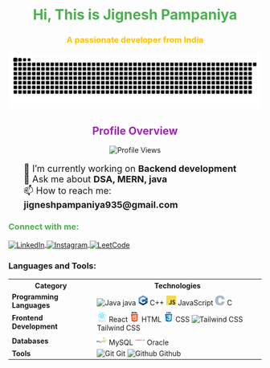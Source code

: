 <h1 align="center" style="color: #4CAF50;">Hi, This is Jignesh Pampaniya</h1>
<h3 align="center" style="color: #FFC107;">A passionate developer from India</h3>
<img src="https://raw.githubusercontent.com/khyatisatija/khyatisatija/output/snake.svg" alt="Snake animation" />
<h2 align="center" style="color: #9C27B0;">Profile Overview</h2>
<p align="center"> 
  <img src="https://komarev.com/ghpvc/?username=JIGNESH1409&label=Profile%20views&color=0e75b6&style=flat" alt="Profile Views" />
</p>


<ul style="list-style-type: none; font-size: 18px;">
  <li>🔭 I’m currently working on <b>Backend development</b></li>
  <li>💬 Ask me about <b>DSA, MERN, java</b></li>
  <li>📫 How to reach me: <b>jigneshpampaniya935@gmail.com</b></li>
</ul>
<h3 align="left" style="color: #4CAF50;">Connect with me:</h3>
<p align="left">
  <a href="https://www.linkedin.com/in/jignesh-pampaniya-9a2002294" target="_blank">
    <img align="center" src="https://raw.githubusercontent.com/rahuldkjain/github-profile-readme-generator/master/src/images/icons/Social/linked-in-alt.svg" alt="LinkedIn" height="30" width="40" />
  </a>
  <a href="https://instagram.com/jignesh.1409" target="_blank">
    <img align="center" src="https://raw.githubusercontent.com/rahuldkjain/github-profile-readme-generator/master/src/images/icons/Social/instagram.svg" alt="Instagram" height="30" width="40" />
  </a>
  <a href="https://leetcode.com/u/JigneshPampaniya/" target="_blank">
    <img align="center" src="https://raw.githubusercontent.com/rahuldkjain/github-profile-readme-generator/master/src/images/icons/Social/leet-code.svg" alt="LeetCode" height="30" width="40" />
  </a>
</p>
<h3 align="left">Languages and Tools:</h3>

<table style="width:100%;">
  <tr>
    <th>Category</th>
    <th>Technologies</th>
  </tr>
  
  <!-- Programming Languages -->
  <tr>
    <td><b>Programming Languages</b></td>
    <td>
      <img src="https://img.shields.io/badge/-Java-007396?logo=java&logoColor=white&style=for-the-badge&height=30"alt="Java" width="40" height="20" />
      java
      <img src="https://raw.githubusercontent.com/devicons/devicon/master/icons/cplusplus/cplusplus-original.svg" alt="C++" width="20" height="20" />
      C++
      <img src="https://raw.githubusercontent.com/devicons/devicon/master/icons/javascript/javascript-original.svg" alt="JavaScript" width="20" height="20" />
      JavaScript
      <img src="https://raw.githubusercontent.com/devicons/devicon/master/icons/c/c-original.svg" alt="C" width="20" height="20" />
      C
    </td>
  </tr>
    <tr>
      <!-- Frontend -->
    <td><b>Frontend Development</b></td>
    <td>
      <img src="https://raw.githubusercontent.com/devicons/devicon/master/icons/react/react-original-wordmark.svg" alt="React" width="20" height="20" />
      React
      <img src="https://raw.githubusercontent.com/devicons/devicon/master/icons/html5/html5-original-wordmark.svg" alt="HTML" width="20" height="20" />
      HTML
      <img src="https://raw.githubusercontent.com/devicons/devicon/master/icons/css3/css3-original-wordmark.svg" alt="CSS" width="20" height="20" />
      CSS
      <img src="https://www.vectorlogo.zone/logos/tailwindcss/tailwindcss-icon.svg" alt="Tailwind CSS" width="20" height="20" />
      Tailwind CSS
    </td>
  </tr>
   <tr>
     <!-- Database -->
    <td><b>Databases</b></td>
    <td>
      <img src="https://raw.githubusercontent.com/devicons/devicon/master/icons/mysql/mysql-original-wordmark.svg" alt="MySQL" width="20" height="20" />
      MySQL
      <img src="https://raw.githubusercontent.com/devicons/devicon/master/icons/oracle/oracle-original.svg" alt="Oracle" width="20" height="20" />
      Oracle
    </td>
  </tr>
   <tr>
    <td><b>Tools</b></td>
    <td>
      <img src="https://www.vectorlogo.zone/logos/git-scm/git-scm-icon.svg" alt="Git" width="20" height="20" />
      Git
      <img src="https://img.shields.io/badge/-GitHub-181717?logo=github&logoColor=white&style=for-the-badge" alt="Github" width="60" height="60"/>
      Github
    </td>
  </tr>
</table>


<!--
**JIGNESH1409/JIGNESH1409** is a ✨ _special_ ✨ repository because its `README.md` (this file) appears on your GitHub profile.

Here are some ideas to get you started:

- 🔭 I’m currently working on ...
- 🌱 I’m currently learning ...
- 👯 I’m looking to collaborate on ...
- 🤔 I’m looking for help with ...
- 💬 Ask me about ...
- 📫 How to reach me: ...
- 😄 Pronouns: ...
- ⚡ Fun fact: ...
-->
